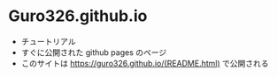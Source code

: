 # Guro326.github.io
- チュートリアル
- すぐに公開された github pages のページ
- このサイトは https://guro326.github.io/(README.html) で公開される
